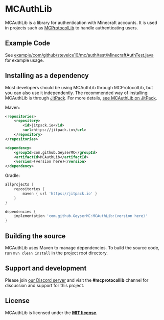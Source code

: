 # MCAuthLib
MCAuthLib is a library for authentication with Minecraft accounts. It is used in projects such as [MCProtocolLib](https://github.com/GeyserMC/MCProtocolLib) to handle authenticating users.

## Example Code
See [example/com/github/steveice10/mc/auth/test/MinecraftAuthTest.java](https://github.com/GeyserMC/MCAuthLib/blob/master/example/com/github/steveice10/mc/auth/test/MinecraftAuthTest.java) for example usage.

## Installing as a dependency
Most developers should be using MCAuthLib through MCProtocolLib, but you can also use it independently. The recommended way of installing MCAuthLib is through [JitPack](https://jitpack.io). For more details, [see MCAuthLib on JitPack](https://jitpack.io/#GeyserMC/MCAuthLib).

Maven:
```xml
<repositories>
    <repository>
        <id>jitpack.io</id>
        <url>https://jitpack.io</url>
    </repository>
</repositories>

<dependency>
    <groupId>com.github.GeyserMC</groupId>
    <artifactId>MCAuthLib</artifactId>
    <version>(version here)</version>
</dependency>
```

Gradle:
```groovy
allprojects {
    repositories {
        maven { url 'https://jitpack.io' }
    }
}

dependencies {
    implementation 'com.github.GeyserMC:MCAuthLib:(version here)'
}
```

## Building the source
MCAuthLib uses Maven to manage dependencies. To build the source code, run `mvn clean install` in the project root directory.

## Support and development
Please join [our Discord server](https://discord.gg/geysermc) and visit the **#mcprotocollib** channel for discussion and support for this project.

## License
MCAuthLib is licensed under the **[MIT license](http://www.opensource.org/licenses/mit-license.html)**.
